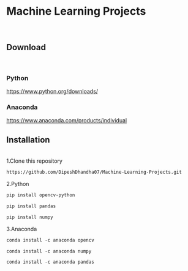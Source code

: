 # Machine Learning Projects
<br>

## Download

<br>

### Python

https://www.python.org/downloads/
<br>

### Anaconda

https://www.anaconda.com/products/individual
<br>

## Installation

<br>
1.Clone this repository

```html
https://github.com/DipeshDhandha07/Machine-Learning-Projects.git
```

2.Python

```html
pip install opencv-python
````
```html
pip install pandas
````
```html
pip install numpy
````

3.Anaconda

````html
conda install -c anaconda opencv
````
````html
conda install -c anaconda numpy
````
````html
conda install -c anaconda pandas
````
